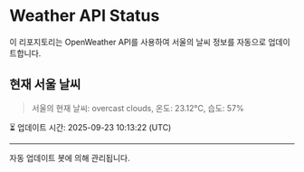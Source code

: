 
# Weather API Status

이 리포지토리는 OpenWeather API를 사용하여 서울의 날씨 정보를 자동으로 업데이트합니다.

## 현재 서울 날씨
> 서울의 현재 날씨: overcast clouds, 온도: 23.12°C, 습도: 57%

⏳ 업데이트 시간: 2025-09-23 10:13:22 (UTC)

---
자동 업데이트 봇에 의해 관리됩니다.
